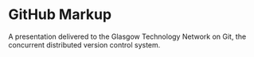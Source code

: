 GitHub Markup
=============

A presentation delivered to the Glasgow Technology Network on Git, the concurrent distributed version control system.